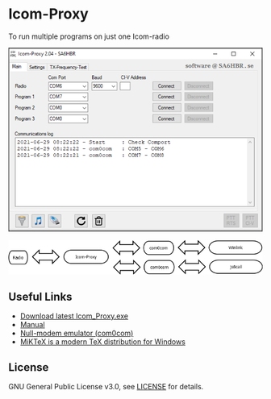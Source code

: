 # Icom-Proxy
To run multiple programs on just one Icom-radio

![alt text](https://github.com/SA6HBR/IcomProxy/blob/main/image/Icom_Proxy.png "Icom-Proxy")

![alt text](https://github.com/SA6HBR/IcomProxy/blob/main/image/Diagram1.png "Diagram1")


## Useful Links

* [Download latest Icom_Proxy.exe](https://github.com/SA6HBR/IcomProxy/releases/download/2.04/Icom_Proxy.exe)
* [Manual](https://github.com/SA6HBR/IcomProxy/blob/main/doc/IcomProxyManual.pdf)
* [Null-modem emulator (com0com)](https://sourceforge.net/projects/com0com/)
* [MiKTeX is a modern TeX distribution for Windows](https://miktex.org/)

## License

GNU General Public License v3.0, see [LICENSE](https://github.com/SA6HBR/SerialProxy/blob/main/LICENSE) for details.
